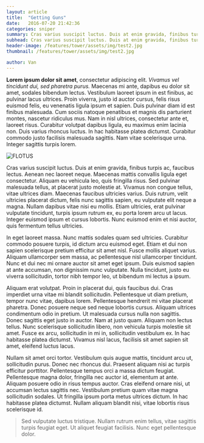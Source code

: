 ```yaml
---
layout: article
title:  "Getting Guns"
date:   2016-07-20 21:42:36
categories: sniper
summary: Cras varius suscipit luctus. Duis at enim gravida, finibus turpis ac, faucibus lectus.
subhead: Cras varius suscipit luctus. Duis at enim gravida, finibus turpis ac, faucibus lectu?
header-image: /features/tower/assets/img/test2.jpg
thumbnail: /features/tower/assets/img/test2.jpg

author: Van
---
```

**Lorem ipsum dolor sit amet**, consectetur adipiscing elit. *Vivamus vel tincidunt dui, sed pharetra purus.* Maecenas mi ante, dapibus eu dolor sit amet, sodales bibendum lectus. Vestibulum laoreet ipsum in est finibus, ac pulvinar lacus ultrices. Proin viverra, justo id auctor cursus, felis risus euismod felis, eu venenatis ligula ipsum et sapien. Duis pulvinar diam id est finibus malesuada. Cum sociis natoque penatibus et magnis dis parturient montes, nascetur ridiculus mus. Nam in nisl ultrices, consectetur ante et, laoreet risus. Curabitur volutpat dapibus ligula, eu maximus enim lacinia non. Duis varius rhoncus luctus. In hac habitasse platea dictumst. Curabitur commodo justo facilisis malesuada sagittis. Nam vitae scelerisque urna. Integer sagittis turpis lorem.

![FLOTUS](/features/tower/assets/img/test3.jpg)

Cras varius suscipit luctus. Duis at enim gravida, finibus turpis ac, faucibus lectus. Aenean nec laoreet neque. Maecenas mattis convallis ligula eget consectetur. Aliquam eu vehicula leo, quis fringilla risus. Sed pulvinar malesuada tellus, at placerat justo molestie at. Vivamus non congue tellus, vitae ultrices diam. Maecenas faucibus ultricies varius. Duis rutrum, velit ultricies placerat dictum, felis nunc sagittis sapien, eu vulputate elit neque a magna. Nullam dapibus vitae nisi eu mollis. Etiam ultricies, erat pulvinar vulputate tincidunt, turpis ipsum rutrum ex, eu porta lorem arcu ut lacus. Integer euismod ipsum et cursus lobortis. Nunc euismod enim et nisi auctor, quis fermentum tellus ultricies.

In eget laoreet massa. Nunc mattis sodales quam sed ultricies. Curabitur commodo posuere turpis, id dictum arcu euismod eget. Etiam et dui non sapien scelerisque pretium efficitur sit amet nisl. Fusce mollis aliquet varius. Aliquam ullamcorper sem massa, ac pellentesque nisl ullamcorper tincidunt. Nunc et dui nec mi ornare auctor sit amet eget ipsum. Duis euismod sapien at ante accumsan, non dignissim nunc vulputate. Nulla tincidunt, justo eu viverra sollicitudin, tortor nibh tempor leo, ut bibendum mi lectus a ipsum.

Aliquam erat volutpat. Proin in placerat dui, quis faucibus dui. Cras imperdiet urna vitae mi blandit sollicitudin. Pellentesque ut diam pretium, tempor nunc vitae, dapibus lorem. Pellentesque hendrerit mi vitae placerat pharetra. Donec posuere neque sed neque lobortis cursus. Aliquam ultrices condimentum odio in pretium. Ut malesuada cursus nulla non sagittis. Donec sagittis eget justo in auctor. Nam at justo quam. Aliquam non lectus tellus. Nunc scelerisque sollicitudin libero, non vehicula turpis molestie sit amet. Fusce ex arcu, sollicitudin in mi in, sollicitudin vestibulum ex. In hac habitasse platea dictumst. Vivamus nisl lacus, facilisis sit amet sapien sit amet, eleifend luctus lacus.

Nullam sit amet orci tortor. Vestibulum quis augue mattis, tincidunt arcu ut, sollicitudin purus. Donec nec rhoncus dui. Praesent aliquam nisi ac turpis efficitur porttitor. Pellentesque tempus orci a massa dictum feugiat. Pellentesque magna dolor, fringilla nec auctor id, elementum at ante. Aliquam posuere odio in risus tempus auctor. Cras eleifend ornare nisi, ut accumsan lectus sagittis nec. Vestibulum pretium quam vitae magna sollicitudin sodales. Ut fringilla ipsum porta metus ultrices dictum. In hac habitasse platea dictumst. Nullam aliquam blandit nisi, vitae lobortis risus scelerisque id. 

> Sed vulputate luctus tristique. Nullam rutrum enim tellus, vitae sagittis turpis feugiat eget. 
> Ut aliquet feugiat facilisis. Nunc eget pellentesque dolor.


